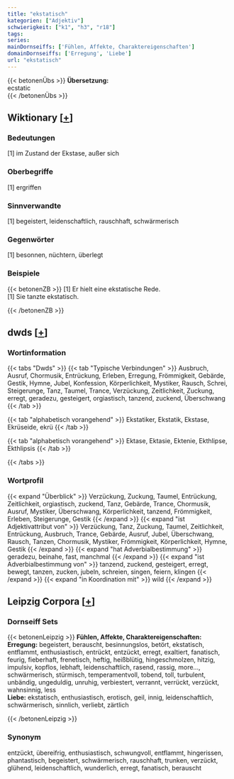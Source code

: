 ```yaml
---
title: "ekstatisch"
kategorien: ["Adjektiv"]
schwierigkeit: ["k1", "h3", "r18"]
tags:
series:
mainDornseiffs: ['Fühlen, Affekte, Charaktereigenschaften']
domainDornseiffs: ['Erregung', 'Liebe']
url: "ekstatisch"
---
```


{{< betonenÜbs >}}
**Übersetzung:**  
ecstatic  
{{< /betonenÜbs >}}

## Wiktionary [[+](https://de.wiktionary.org/wiki/ekstatisch)]

### Bedeutungen
[1] im Zustand der Ekstase, außer sich  

### Oberbegriffe
[1] ergriffen  

### Sinnverwandte
[1] begeistert, leidenschaftlich, rauschhaft, schwärmerisch  

### Gegenwörter
[1] besonnen, nüchtern, überlegt  

### Beispiele
{{< betonenZB >}}
[1] Er hielt eine ekstatische Rede.  
[1] Sie tanzte ekstatisch.  

{{< /betonenZB >}}


## dwds [[+](https://www.dwds.de/wb/ekstatisch)]

### Wortinformation
{{< tabs "Dwds" >}}
{{< tab "Typische Verbindungen" >}}
Ausbruch, Ausruf, Chormusik, Entrückung, Erleben, Erregung, Frömmigkeit, Gebärde, Gestik, Hymne, Jubel, Konfession, Körperlichkeit, Mystiker, Rausch, Schrei, Steigerunge, Tanz, Taumel, Trance, Verzückung, Zeitlichkeit, Zuckung, erregt, geradezu, gesteigert, orgiastisch, tanzend, zuckend, Überschwang
{{< /tab >}}

{{< tab "alphabetisch vorangehend" >}}
Ekstatiker, Ekstatik, Ekstase, Ekrüseide, ekrü
{{< /tab >}}

{{< tab "alphabetisch vorangehend" >}}
Ektase, Ektasie, Ektenie, Ekthlipse, Ekthlipsis
{{< /tab >}}

{{< /tabs >}}

### Wortprofil
{{< expand "Überblick" >}} Verzückung, Zuckung, Taumel, Entrückung, Zeitlichkeit, orgiastisch, zuckend, Tanz, Gebärde, Trance, Chormusik, Ausruf, Mystiker, Überschwang, Körperlichkeit, tanzend, Frömmigkeit, Erleben, Steigerunge, Gestik {{< /expand >}}
{{< expand "ist Adjektivattribut von" >}} Verzückung, Tanz, Zuckung, Taumel, Zeitlichkeit, Entrückung, Ausbruch, Trance, Gebärde, Ausruf, Jubel, Überschwang, Rausch, Tanzen, Chormusik, Mystiker, Frömmigkeit, Körperlichkeit, Hymne, Gestik {{< /expand >}}
{{< expand "hat Adverbialbestimmung" >}} geradezu, beinahe, fast, manchmal {{< /expand >}}
{{< expand "ist Adverbialbestimmung von" >}} tanzend, zuckend, gesteigert, erregt, bewegt, tanzen, zucken, jubeln, schreien, singen, feiern, klingen {{< /expand >}}
{{< expand "in Koordination mit" >}} wild {{< /expand >}}

## Leipzig Corpora [[+](https://corpora.uni-leipzig.de/en/res?word=ekstatisch&corpusId=deu_newscrawl-public_2018)]

### Dornseiff Sets
{{< betonenLeipzig >}}
**Fühlen, Affekte, Charaktereigenschaften:**  
**Erregung:** begeistert, berauscht, besinnungslos, betört, ekstatisch, entflammt, enthusiastisch, entrückt, entzückt, erregt, exaltiert, fanatisch, feurig, fieberhaft, frenetisch, heftig, heißblütig, hingeschmolzen, hitzig, impulsiv, kopflos, lebhaft, leidenschaftlich, rasend, rassig, more..., schwärmerisch, stürmisch, temperamentvoll, tobend, toll, turbulent, unbändig, ungeduldig, unruhig, verbiestert, verrannt, verrückt, verzückt, wahnsinnig, less  
**Liebe:** ekstatisch, enthusiastisch, erotisch, geil, innig, leidenschaftlich, schwärmerisch, sinnlich, verliebt, zärtlich  

{{< /betonenLeipzig >}}

### Synonym
entzückt, übereifrig, enthusiastisch, schwungvoll, entflammt, hingerissen, phantastisch, begeistert, schwärmerisch, rauschhaft, trunken, verzückt, glühend, leidenschaftlich, wunderlich, erregt, fanatisch, berauscht

